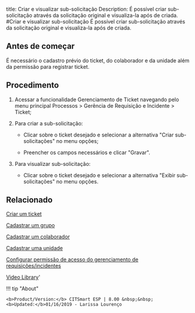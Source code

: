 title:  Criar e visualizar sub-solicitação
Description: É possível criar sub-solicitação através da solicitação original e visualiza-la após de criada. 
#Criar e visualizar sub-solicitação
É possível criar sub-solicitação através da solicitação original e visualiza-la após de criada.

Antes de começar
----------------

É necessário o cadastro prévio do ticket, do colaborador e da unidade além da
permissão para registrar ticket.

Procedimento
------------

1.  Acessar a funcionalidade Gerenciamento de Ticket navegando pelo menu
    principal Processos \> Gerência de Requisição e Incidente \> Ticket;

2.  Para criar a sub-solicitação:

    -   Clicar sobre o ticket desejado e selecionar a alternativa "Criar
        sub-solicitações" no menu opções;

    -   Preencher os campos necessários e clicar "Gravar".

3.  Para visualizar sub-solicitação:

    -   Clicar sobre o ticket desejado e selecionar a alternativa
        "Exibir sub-solicitações" no menu opções.

Relacionado
-----------

[Criar um ticket](/pt-br/citsmart-esp-8/processes/tickets/use/create-ticket.html)

[Cadastrar um grupo](/pt-br/citsmart-esp-8/initial-settings/access-settings/user/register-groups.html)

[Cadastrar um colaborador](/pt-br/citsmart-esp-8/initial-settings/access-settings/user/register-employee.html)

[Cadastrar uma unidade](/pt-br/citsmart-esp-8/platform-administration/region-and-language/register-unit.html)

[Configurar permissão de acesso do gerenciamento de requisições/incidentes](/pt-br/citsmart-esp-8/processes/tickets/configuration/configure-access-permission-ticket.html)

<i class='fa fa-youtube-play  fa-2x' style='color:#97ce17;vertical-align: middle;'> </i> [Video Library](https://www.youtube.com/playlist?list=PLB5qK2uzf2ROn4Xs6UdH84Ujzta2iJ6Ei)'

!!! tip "About"

    <b>Product/Version:</b> CITSmart ESP | 8.00 &nbsp;&nbsp;
    <b>Updated:</b>01/16/2019 - Larissa Lourenço


